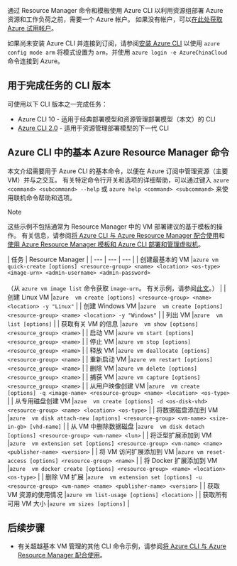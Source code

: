 通过 Resource Manager 命令和模板使用 Azure CLI 以利用资源组部署 Azure 资源和工作负荷之前，需要一个 Azure 帐户。 如果没有帐户，可以[在此处获取 Azure 试用帐户](https://www.azure.cn/pricing/1rmb-trial/)。

如果尚未安装 Azure CLI 并连接到订阅，请参阅[安装 Azure CLI](../articles/cli-install-nodejs.md) 以使用 `azure config mode arm` 将模式设置为 `arm`，并使用 `azure login -e AzureChinaCloud` 命令连接到 Azure。

## <a name="cli-versions-to-complete-the-task"></a>用于完成任务的 CLI 版本
可使用以下 CLI 版本之一完成任务：

- Azure CLI 10 - 适用于经典部署模型和资源管理部署模型（本文）的 CLI
- [Azure CLI 2.0](../articles/virtual-machines/linux/cli-manage.md) - 适用于资源管理部署模型的下一代 CLI

## <a name="basic-azure-resource-manager-commands-in-azure-cli"></a>Azure CLI 中的基本 Azure Resource Manager 命令
本文介绍需要用于 Azure CLI 的基本命令，以便在 Azure 订阅中管理资源（主要 VM）并与之交互。  有关特定命令行开关和选项的详细帮助，可以通过键入 `azure <command> <subcommand> --help` 或 `azure help <command> <subcommand>` 来使用联机命令帮助和选项。

> [!NOTE]
> 这些示例不包括通常为 Resource Manager 中的 VM 部署建议的基于模板的操作。 有关信息，请参阅[将 Azure CLI 与 Azure Resource Manager 配合使用](../articles/xplat-cli-azure-resource-manager.md)和[使用 Azure Resource Manager 模板和 Azure CLI 部署和管理虚拟机](../articles/virtual-machines/linux/cli-deploy-templates.md?toc=%2fvirtual-machines%2flinux%2ftoc.json)。
> 
> 

| 任务 | Resource Manager |
| --- | --- | --- |
| 创建最基本的 VM |`azure vm quick-create [options] <resource-group> <name> <location> <os-type> <image-urn> <admin-username> <admin-password>`<br/><br/>（从 `azure vm image list` 命令获取 `image-urn`。 有关示例，请参阅[此文](../articles/virtual-machines/linux/cli-ps-findimage.md?toc=%2fvirtual-machines%2flinux%2ftoc.json)。） |
| 创建 Linux VM |`azure  vm create [options] <resource-group> <name> <location> -y "Linux"` |
| 创建 Windows VM |`azure  vm create [options] <resource-group> <name> <location> -y "Windows"` |
| 列出 VM |`azure  vm list [options]` |
| 获取有关 VM 的信息 |`azure  vm show [options] <resource_group> <name>` |
| 启动 VM |`azure vm start [options] <resource_group> <name>` |
| 停止 VM |`azure vm stop [options] <resource_group> <name>` |
| 释放 VM |`azure vm deallocate [options] <resource-group> <name>` |
| 重新启动 VM |`azure vm restart [options] <resource_group> <name>` |
| 删除 VM |`azure vm delete [options] <resource_group> <name>` |
| 捕获 VM |`azure vm capture [options] <resource_group> <name>` |
| 从用户映像创建 VM |`azure  vm create [options] -q <image-name> <resource-group> <name> <location> <os-type>` |
| 从专用磁盘创建 VM |`azue  vm create [options] -d <os-disk-vhd> <resource-group> <name> <location> <os-type>` |
| 将数据磁盘添加到 VM |`azure  vm disk attach-new [options] <resource-group> <vm-name> <size-in-gb> [vhd-name]` |
| 从 VM 中删除数据磁盘 |`azure  vm disk detach [options] <resource-group> <vm-name> <lun>` |
| 将泛型扩展添加到 VM |`azure  vm extension set [options] <resource-group> <vm-name> <name> <publisher-name> <version>` |
| 将 VM 访问扩展添加到 VM |`azure vm reset-access [options] <resource-group> <name>` |
| 将 Docker 扩展添加到 VM |`azure  vm docker create [options] <resource-group> <name> <location> <os-type>` |
| 删除 VM 扩展 |`azure  vm extension set [options] -u <resource-group> <vm-name> <name> <publisher-name> <version>` |
| 获取 VM 资源的使用情况 |`azure vm list-usage [options] <location>` |
| 获取所有可用 VM 大小 |`azure vm sizes [options]` |

## <a name="next-steps"></a>后续步骤
* 有关超越基本 VM 管理的其他 CLI 命令示例，请参阅[将 Azure CLI 与 Azure Resource Manager 配合使用](../articles/virtual-machines/azure-cli-arm-commands.md)。